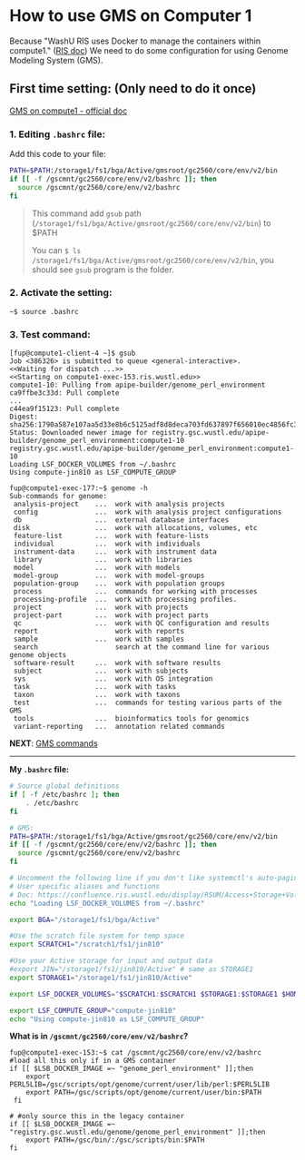 # How to use GMS on Computer 1

Because "WashU RIS uses Docker to manage the containers within compute1." ([RIS doc](https://docs.ris.wustl.edu/doc/compute/compute-quick-start.html#understanding-what-a-container-is))
We need to do some configuration for using Genome Modeling System (GMS).

## First time setting: (Only need to do it once)

[GMS on compute1 - official doc](https://github.com/genome/genome/wiki/GMS-on-compute1)

### 1. Editing `.bashrc` file:

Add this code to your file:

```bash
PATH=$PATH:/storage1/fs1/bga/Active/gmsroot/gc2560/core/env/v2/bin
if [[ -f /gscmnt/gc2560/core/env/v2/bashrc ]]; then
  source /gscmnt/gc2560/core/env/v2/bashrc
fi
```

> This command add `gsub` path (`/storage1/fs1/bga/Active/gmsroot/gc2560/core/env/v2/bin`) to $PATH
>
> You can `$ ls /storage1/fs1/bga/Active/gmsroot/gc2560/core/env/v2/bin`, you should see `gsub` program is the folder.
>


### 2. Activate the setting:

```~$ source .bashrc```

### 3. Test command:

```
[fup@compute1-client-4 ~]$ gsub
Job <386326> is submitted to queue <general-interactive>.
<<Waiting for dispatch ...>>
<<Starting on compute1-exec-153.ris.wustl.edu>>
compute1-10: Pulling from apipe-builder/genome_perl_environment
ca9ffbe3c33d: Pull complete 
...
c44ea9f15123: Pull complete 
Digest: sha256:1790a587e107aa5d33e8b6c5125adf8d8deca703fd637897f656010ec4856fc3
Status: Downloaded newer image for registry.gsc.wustl.edu/apipe-builder/genome_perl_environment:compute1-10
registry.gsc.wustl.edu/apipe-builder/genome_perl_environment:compute1-10
Loading LSF_DOCKER_VOLUMES from ~/.bashrc
Using compute-jin810 as LSF_COMPUTE_GROUP

fup@compute1-exec-177:~$ genome -h
Sub-commands for genome:
 analysis-project    ...  work with analysis projects                           
 config              ...  work with analysis project configurations             
 db                  ...  external database interfaces                          
 disk                ...  work with allocations, volumes, etc                   
 feature-list        ...  work with feature-lists                               
 individual          ...  work with individuals                                 
 instrument-data     ...  work with instrument data                             
 library             ...  work with libraries                                   
 model               ...  work with models                                      
 model-group         ...  work with model-groups                                
 population-group    ...  work with population groups                           
 process             ...  commands for working with processes                   
 processing-profile  ...  work with processing profiles.                        
 project             ...  work with projects                                    
 project-part        ...  work with project parts                               
 qc                  ...  work with QC configuration and results                
 report                   work with reports                                     
 sample              ...  work with samples                                     
 search                   search at the command line for various genome objects 
 software-result     ...  work with software results                            
 subject             ...  work with subjects                                    
 sys                 ...  work with OS integration                              
 task                ...  work with tasks                                       
 taxon               ...  work with taxons                                      
 test                ...  commands for testing various parts of the GMS         
 tools               ...  bioinformatics tools for genomics                     
 variant-reporting   ...  annotation related commands    

```

**NEXT**: [GMS commands](https://github.com/AmberFu/JinLabNote/blob/master/server_GMS_docs/GMS_command.md)

-------------------------------------

**My `.bashrc` file:**

```bash
# Source global definitions
if [ -f /etc/bashrc ]; then
	. /etc/bashrc
fi

# GMS:
PATH=$PATH:/storage1/fs1/bga/Active/gmsroot/gc2560/core/env/v2/bin
if [[ -f /gscmnt/gc2560/core/env/v2/bashrc ]]; then
  source /gscmnt/gc2560/core/env/v2/bashrc
fi

# Uncomment the following line if you don't like systemctl's auto-paging feature:
# User specific aliases and functions
# Doc: https://confluence.ris.wustl.edu/display/RSUM/Access+Storage+Volumes
echo "Loading LSF_DOCKER_VOLUMES from ~/.bashrc"

export BGA="/storage1/fs1/bga/Active"

#Use the scratch file system for temp space
export SCRATCH1="/scratch1/fs1/jin810"

#Use your Active storage for input and output data
#export JIN="/storage1/fs1/jin810/Active" # same as STORAGE1
export STORAGE1="/storage1/fs1/jin810/Active"

export LSF_DOCKER_VOLUMES="$SCRATCH1:$SCRATCH1 $STORAGE1:$STORAGE1 $HOME:$HOME $BGA:$BGA"

export LSF_COMPUTE_GROUP="compute-jin810"
echo "Using compute-jin810 as LSF_COMPUTE_GROUP"

```


**What is in `/gscmnt/gc2560/core/env/v2/bashrc`?**

```
fup@compute1-exec-153:~$ cat /gscmnt/gc2560/core/env/v2/bashrc
#load all this only if in a GMS container
if [[ $LSB_DOCKER_IMAGE =~ "genome_perl_environment" ]];then 
    export PERL5LIB=/gsc/scripts/opt/genome/current/user/lib/perl:$PERL5LIB
    export PATH=/gsc/scripts/opt/genome/current/user/bin:$PATH
 fi

# #only source this in the legacy container
if [[ $LSB_DOCKER_IMAGE =~ "registry.gsc.wustl.edu/genome/genome_perl_environment" ]];then 
    export PATH=/gsc/bin/:/gsc/scripts/bin:$PATH
fi

```
